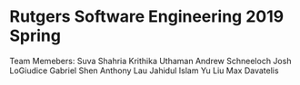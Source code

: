 # Rutgers Software Engineering 2019 Spring
Team Memebers:
Suva Shahria
Krithika Uthaman
Andrew Schneeloch
Josh LoGiudice
Gabriel Shen
Anthony Lau
Jahidul Islam
Yu Liu
Max Davatelis

